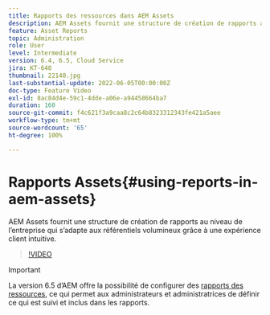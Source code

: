 ```yaml
---
title: Rapports des ressources dans AEM Assets
description: AEM Assets fournit une structure de création de rapports au niveau de l’entreprise qui s’adapte aux référentiels volumineux grâce à une expérience client intuitive.
feature: Asset Reports
topic: Administration
role: User
level: Intermediate
version: 6.4, 6.5, Cloud Service
jira: KT-648
thumbnail: 22140.jpg
last-substantial-update: 2022-06-05T00:00:00Z
doc-type: Feature Video
exl-id: 8ac84d4e-59c1-4dde-a06e-a94458664ba7
duration: 160
source-git-commit: f4c621f3a9caa8c2c64b8323312343fe421a5aee
workflow-type: tm+mt
source-wordcount: '65'
ht-degree: 100%

---
```


# Rapports Assets{#using-reports-in-aem-assets}

AEM Assets fournit une structure de création de rapports au niveau de l’entreprise qui s’adapte aux référentiels volumineux grâce à une expérience client intuitive.

>[!VIDEO](https://video.tv.adobe.com/v/22140?quality=12&learn=on)


>[!IMPORTANT]
>
>La version 6.5 d’AEM offre la possibilité de configurer des [rapports des ressources](https://experienceleague.adobe.com/docs/experience-manager-65/assets/administer/asset-reports.html?lang=fr#prerequisite-for-reporting), ce qui permet aux administrateurs et administratrices de définir ce qui est suivi et inclus dans les rapports.
